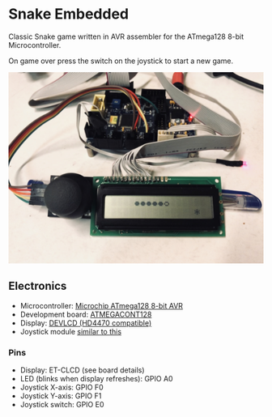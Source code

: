 # Snake Embedded
Classic Snake game written in AVR assembler for the ATmega128 8-bit Microcontroller.

On game over press the switch on the joystick to start a new game.

![](./docs/image_snake.jpg)


## Electronics
* Microcontroller: [Microchip ATmega128 8-bit AVR](https://www.microchip.com/wwwproducts/en/ATMEGA128)
* Development board: [ATMEGACONT128](https://futurlec.com/ATMEGA_Controller.shtml)
* Display: [DEVLCD (HD4470 compatible)](https://www.futurlec.com/DevBoardAccessories.shtml)
* Joystick module [similar to this](http://www.energiazero.org/arduino_sensori/joystick_module.pdf)

### Pins
* Display: ET-CLCD (see board details)
* LED (blinks when display refreshes): GPIO A0
* Joystick X-axis: GPIO F0
* Joystick Y-axis: GPIO F1
* Joystick switch: GPIO E0 
